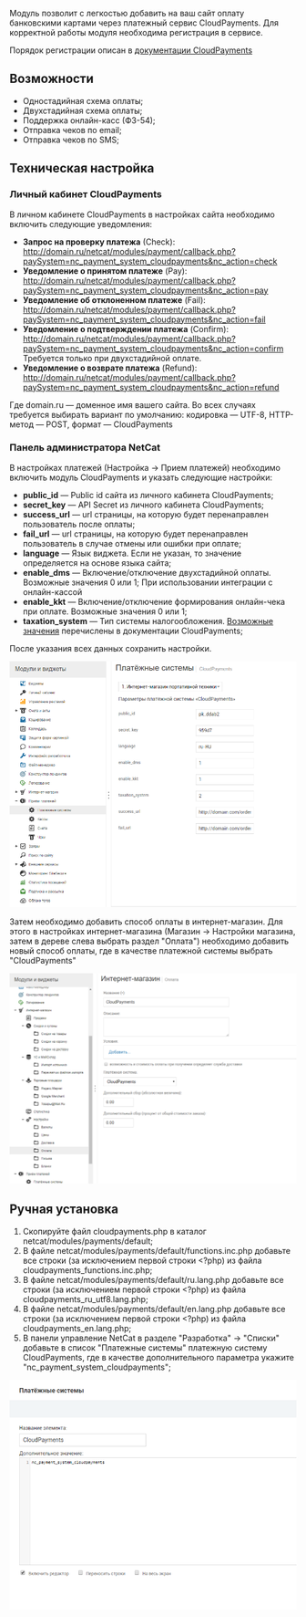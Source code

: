 Модуль позволит с легкостью добавить на ваш сайт оплату банковскими картами через платежный сервис CloudPayments. 
Для корректной работы модуля необходима регистрация в сервисе.

Порядок регистрации описан в [документации CloudPayments](https://cloudpayments.ru/Docs/Connect)
## Возможности
	
* Одностадийная схема оплаты;  
* Двухстадийная схема оплаты;  
* Поддержка онлайн-касс (ФЗ-54);  
* Отправка чеков по email;  
* Отправка чеков по SMS;  

## Техническая настройка
### Личный кабинет CloudPayments
В личном кабинете CloudPayments в настройках сайта необходимо включить следующие уведомления:

* **Запрос на проверку платежа** (Сheck):\
http://domain.ru/netcat/modules/payment/callback.php?paySystem=nc_payment_system_cloudpayments&nc_action=check
* **Уведомление о принятом платеже** (Pay):\
http://domain.ru/netcat/modules/payment/callback.php?paySystem=nc_payment_system_cloudpayments&nc_action=pay
* **Уведомление об отклоненном платеже** (Fail):\
http://domain.ru/netcat/modules/payment/callback.php?paySystem=nc_payment_system_cloudpayments&nc_action=fail
* **Уведомление о подтверждении платежа** (Confirm):\
http://domain.ru/netcat/modules/payment/callback.php?paySystem=nc_payment_system_cloudpayments&nc_action=confirm
Требуется только при двухстадийной оплате.
* **Уведомление о возврате платежа** (Refund):\
http://domain.ru/netcat/modules/payment/callback.php?paySystem=nc_payment_system_cloudpayments&nc_action=refund

Где domain.ru — доменное имя вашего сайта. Во всех случаях требуется выбирать вариант по умолчанию: кодировка — UTF-8, HTTP-метод — POST, формат — CloudPayments

### Панель администратора NetCat
В настройках платежей (Настройка -> Прием платежей) необходимо включить модуль CloudPayments и указать следующие настройки:
* **public_id** — Public id сайта из личного кабинета CloudPayments;
* **secret_key** — API Secret из личного кабинета CloudPayments;
* **success_url** — url страницы, на которую будет перенаправлен пользователь после оплаты;
* **fail_url** — url страницы, на которую будет перенаправлен пользователь в случае отмены или ошибки при оплате;
* **language** — Язык виджета. Если не указан, то значение определяется на основе языка сайта;
* **enable_dms** — Включение/отключение двухстадийной оплаты. Возможные значения 0 или 1;
При использовании интеграции с онлайн-кассой
* **enable_kkt** — Включение/отключение формирования онлайн-чека при оплате. Возможные значения 0 или 1;
* **taxation_system** — Тип системы налогообложения. [Возможные значения](https://cloudpayments.ru/Docs/Directory#taxation-system ) перечислены в документации CloudPayments;

После указания всех данных сохранить настройки.

![Настройки CloudPayments](doc/img/settings.png)

Затем необходимо добавить способ оплаты в интернет-магазин. Для этого в настройках интернет-магазина (Магазин -> Настройки магазина, затем в дереве слева выбрать раздел "Оплата") необходимо добавить новый способ оплаты, где в качестве платежной системы выбрать "CloudPayments"

![Оплата в модуле ИМ](doc/img/payment.png)

## Ручная установка
1) Скопируйте файл cloudpayments.php в каталог netcat/modules/payments/default;  
2) В файле netcat/modules/payments/default/functions.inc.php добавьте все строки (за исключением первой строки <?php) из файла cloudpayments_functions.inc.php;  
3) В файле netcat/modules/payments/default/ru.lang.php добавьте все строки (за исключением первой строки <?php) из файла cloudpayments_ru_utf8.lang.php;  
4) В файле netcat/modules/payments/default/en.lang.php добавьте все строки (за исключением первой строки <?php) из файла cloudpayments_en.lang.php;  
5) В панели управление NetCat в разделе "Разработка" -> "Списки" добавьте в список "Платежные системы" платежную систему CloudPayments, где в качестве дополнительного параметра укажите "nc_payment_system_cloudpayments";  


![Добавление в список платежных систем](doc/img/payment_list.png)